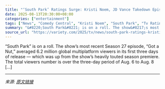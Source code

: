 ```yaml
---
title: "‘South Park’ Ratings Surge: Kristi Noem, JD Vance Takedown Episode Earns Most Viewers Since 2018 on Comedy Central"
date: 2025-08-13T20:30:00+08:00
categories: ["entertainment"]
tags: ["News", "Comedy Central", "Kristi Noem", "South Park", "Tv Ratings"]
summary: "&#8220;South Park&#8221; is on a roll. The show&#8217;s most recent Season 27 episode, &#8220;Got a Nut,&#8221; averaged 6.2 million global multiplatform viewers in its first three days of release — w"
source_url: "https://variety.com/2025/tv/news/south-park-ratings-kristi-noem-episode-most-viewers-1236488689/"
---
```


&#8220;South Park&#8221; is on a roll. The show&#8217;s most recent Season 27 episode, &#8220;Got a Nut,&#8221; averaged 6.2 million global multiplatform viewers in its first three days of release — which was up from the show&#8217;s heavily touted season premiere. The total viewers number is over the three-day period of Aug. 6 to Aug. 8 [&#8230;]

---

*来源: [原文链接](https://variety.com/2025/tv/news/south-park-ratings-kristi-noem-episode-most-viewers-1236488689/)*
